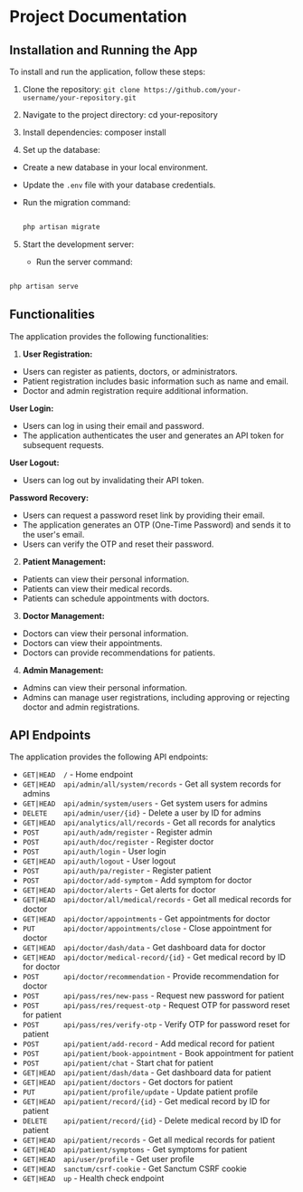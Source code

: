 # Project Documentation

## Installation and Running the App

To install and run the application, follow these steps:

1. Clone the repository:
`git clone https://github.com/your-username/your-repository.git`

2. Navigate to the project directory:
   cd your-repository
3. Install dependencies:
   composer install

4. Set up the database:

- Create a new database in your local environment.
- Update the `.env` file with your database credentials.
- Run the migration command:

  ``` php

  php artisan migrate
  ```

5. Start the development server:

    - Run the server command:

  ``` php

  php artisan serve
  ```

## Functionalities

The application provides the following functionalities:

1. **User Registration:**

- Users can register as patients, doctors, or administrators.
- Patient registration includes basic information such as name and email.
- Doctor and admin registration require additional information.

 **User Login:**

- Users can log in using their email and password.
- The application authenticates the user and generates an API token for subsequent requests.

 **User Logout:**

- Users can log out by invalidating their API token.

 **Password Recovery:**

- Users can request a password reset link by providing their email.
- The application generates an OTP (One-Time Password) and sends it to the user's email.
- Users can verify the OTP and reset their password.

2. **Patient Management:**

- Patients can view their personal information.
- Patients can view their medical records.
- Patients can schedule appointments with doctors.

3. **Doctor Management:**

- Doctors can view their personal information.
- Doctors can view their appointments.
- Doctors can provide recommendations for patients.

4. **Admin Management:**

- Admins can view their personal information.
- Admins can manage user registrations, including approving or rejecting doctor and admin registrations.

## API Endpoints

The application provides the following API endpoints:

- `GET|HEAD  /` - Home endpoint
- `GET|HEAD  api/admin/all/system/records` - Get all system records for admins
- `GET|HEAD  api/admin/system/users` - Get system users for admins
- `DELETE    api/admin/user/{id}` - Delete a user by ID for admins
- `GET|HEAD  api/analytics/all/records` - Get all records for analytics
- `POST      api/auth/adm/register` - Register admin
- `POST      api/auth/doc/register` - Register doctor
- `POST      api/auth/login` - User login
- `GET|HEAD  api/auth/logout` - User logout
- `POST      api/auth/pa/register` - Register patient
- `POST      api/doctor/add-symptom` - Add symptom for doctor
- `GET|HEAD  api/doctor/alerts` - Get alerts for doctor
- `GET|HEAD  api/doctor/all/medical/records` - Get all medical records for doctor
- `GET|HEAD  api/doctor/appointments` - Get appointments for doctor
- `PUT       api/doctor/appointments/close` - Close appointment for doctor
- `GET|HEAD  api/doctor/dash/data` - Get dashboard data for doctor
- `GET|HEAD  api/doctor/medical-record/{id}` - Get medical record by ID for doctor
- `POST      api/doctor/recommendation` - Provide recommendation for doctor
- `POST      api/pass/res/new-pass` - Request new password for patient
- `POST      api/pass/res/request-otp` - Request OTP for password reset for patient
- `POST      api/pass/res/verify-otp` - Verify OTP for password reset for patient
- `POST      api/patient/add-record` - Add medical record for patient
- `POST      api/patient/book-appointment` - Book appointment for patient
- `POST      api/patient/chat` - Start chat for patient
- `GET|HEAD  api/patient/dash/data` - Get dashboard data for patient
- `GET|HEAD  api/patient/doctors` - Get doctors for patient
- `PUT       api/patient/profile/update` - Update patient profile
- `GET|HEAD  api/patient/record/{id}` - Get medical record by ID for patient
- `DELETE    api/patient/record/{id}` - Delete medical record by ID for patient
- `GET|HEAD  api/patient/records` - Get all medical records for patient
- `GET|HEAD  api/patient/symptoms` - Get symptoms for patient
- `GET|HEAD  api/user/profile` - Get user profile
- `GET|HEAD  sanctum/csrf-cookie` - Get Sanctum CSRF cookie
- `GET|HEAD  up` - Health check endpoint
